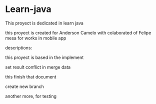 # Learn-java
This proyect is dedicated in  learn java

this proyect is created for Anderson Camelo with colaborated of Felipe mesa for works in mobile app


descriptions:

this proyect is based in the implement 

set result conflict in merge data

this finish that document




create new branch

another more, for testing

